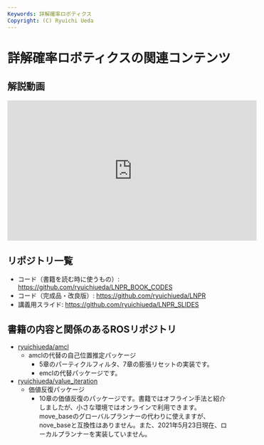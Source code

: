 ```yaml
---
Keywords: 詳解確率ロボティクス
Copyright: (C) Ryuichi Ueda
---
```


# 詳解確率ロボティクスの関連コンテンツ

## 解説動画

<iframe width="560" height="315" src="https://www.youtube.com/embed/videoseries?list=PLbUh9y6MXvjfOLwmuuBbXKUX45rZsM8iH" frameborder="0" allow="accelerometer; autoplay; encrypted-media; gyroscope; picture-in-picture" allowfullscreen></iframe>

## リポジトリ一覧

* コード（書籍を読む時に使うもの）: https://github.com/ryuichiueda/LNPR_BOOK_CODES
* コード（完成品・改良版）: https://github.com/ryuichiueda/LNPR
* 講義用スライド: https://github.com/ryuichiueda/LNPR_SLIDES

## 書籍の内容と関係のあるROSリポジトリ

* [ryuichiueda/amcl](https://github.com/ryuichiueda/emcl)
    * amclの代替の自己位置推定パッケージ
        * 5章のパーティクルフィルタ、7章の膨張リセットの実装です。
        * emclの代替パッケージです。
* [ryuichiueda/value_iteration](https://github.com/ryuichiueda/value_iteration)
    * 価値反復パッケージ
        * 10章の価値反復のパッケージです。書籍ではオフライン手法と紹介しましたが、小さな環境ではオンラインで利用できます。move_baseのグローバルプランナーの代わりに使えますが、nove_baseと互換性はありません。また、2021年5月23日現在、ローカルプランナーを実装していません。
